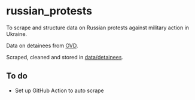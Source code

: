 # russian_protests
To scrape and structure data on Russian protests against military action in Ukraine.

Data on detainees from [OVD](https://ovdinfo.org/).

Scraped, cleaned and stored in [data/detainees](https://github.com/nsmediadataunit/russianprotests/tree/main/data/detainees).

## To do
- Set up GitHub Action to auto scrape

